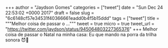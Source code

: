 
+++
author = "Jaydson Gomes"
categories = ["tweet"]
date = "Sun Dec 24 22:53:02 +0000 2017"
draft = false
slug = "6c6148cf57e34531f40366661eadd0b4f5b15ddd"
tags = ["tweet"]
title = """Melhor coisa de passar o ..."""
tweet = true
micro = true
tweet_url = "https://twitter.com/jaydson/status/945064803227365376"
+++
Melhor coisa de passar o Natal na minha casa: Eu que mando na porra da trilha sonora 😈🤘
